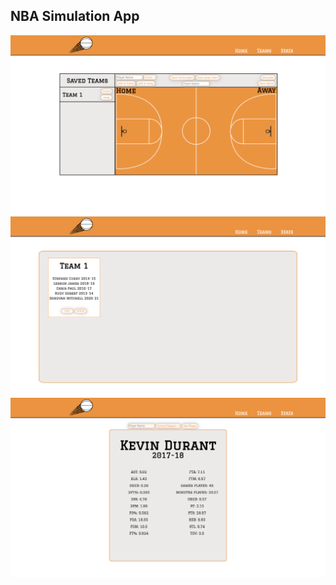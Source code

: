 ## NBA Simulation App
![Home Page](./client/Images/home-page.png)
![Teams Page](./client/Images/teams-page.png)
![Stats Page](./client/Images/stats-page.png)

